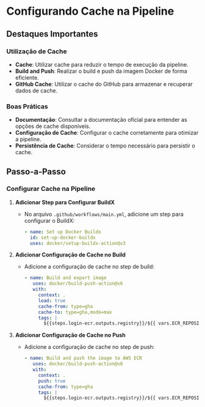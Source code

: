 # Configurando Cache na Pipeline

## Destaques Importantes

### Utilização de Cache

- **Cache**: Utilizar cache para reduzir o tempo de execução da pipeline.
- **Build and Push**: Realizar o build e push da imagem Docker de forma eficiente.
- **GitHub Cache**: Utilizar o cache do GitHub para armazenar e recuperar dados de cache.

### Boas Práticas

- **Documentação**: Consultar a documentação oficial para entender as opções de cache disponíveis.
- **Configuração de Cache**: Configurar o cache corretamente para otimizar a pipeline.
- **Persistência de Cache**: Considerar o tempo necessário para persistir o cache.

## Passo-a-Passo

### Configurar Cache na Pipeline

1. **Adicionar Step para Configurar BuildX**

   - No arquivo `.github/workflows/main.yml`, adicione um step para configurar o BuildX:
     ```yaml
     - name: Set up Docker Buildx
       id: set-up-docker-buildx
       uses: docker/setup-buildx-action@v3
     ```

2. **Adicionar Configuração de Cache no Build**

   - Adicione a configuração de cache no step de build:
     ```yaml
     - name: Build and export image
        uses: docker/build-push-action@v6
        with:
          context: .
          load: true
          cache-from: type=gha
          cache-to: type=gha,mode=max
          tags: |
            ${{steps.login-ecr.outputs.registry}}/${{ vars.ECR_REPOSITORY }}:test
     ```

3. **Adicionar Configuração de Cache no Push**
   - Adicione a configuração de cache no step de push:
     ```yaml
     - name: Build and push the image to AWS ECR
        uses: docker/build-push-action@v6
        with:
          context: .
          push: true
          cache-from: type=gha
          tags: |
            ${{steps.login-ecr.outputs.registry}}/${{ vars.ECR_REPOSITORY }}:${{ steps.generate-tag.outputs.sha }}
     ```
